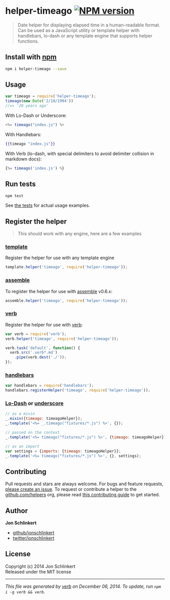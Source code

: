 # helper-timeago [![NPM version](https://badge.fury.io/js/helper-timeago.svg)](http://badge.fury.io/js/helper-timeago)

> Date helper for displaying elapsed time in a human-readable format. Can be used as a JavaScript utility or template helper with handlebars, lo-dash or any template engine that supports helper functions.

## Install with [npm](npmjs.org)

```bash
npm i helper-timeago --save
```

## Usage

```js
var timeago = require('helper-timeago');
timeago(new Date('2/10/1994'))
//=> '20 years ago'
```

With Lo-Dash or Underscore:

```js
<%= timeago("index.js") %>
```

With Handlebars:

```handlebars
{{timeago "index.js"}}
```

With Verb (lo-dash, with special delimiters to avoid delimiter collision in markdown docs):

```js
{%= timeago('index.js') %}
```


## Run tests

```bash
npm test
```
See [the tests](./test.js) for actual usage examples.



## Register the helper

> This should work with any engine, here are a few examples

### [template]

Register the helper for use with any template engine

```js
template.helper('timeago', require('helper-timeago'));
```

### [assemble]

To register the helper for use with [assemble] v0.6.x:

```js
assemble.helper('timeago', require('helper-timeago'));
```

### [verb]

Register the helper for use with [verb]:

```js
var verb = require('verb');
verb.helper('timeago', require('helper-timeago'));

verb.task('default', function() {
  verb.src('.verb*.md')
    .pipe(verb.dest('./'));
});
```

### [handlebars]

```js
var handlebars = require('handlebars');
handlebars.registerHelper('timeago', require('helper-timeago'));
```

### [Lo-Dash] or [underscore]

```js
// as a mixin
_.mixin({timeago: timeagoHelper});
_.template('<%= _.timeago("fixtures/*.js") %>', {});

// passed on the context
_.template('<%= timeago("fixtures/*.js") %>', {timeago: timeagoHelper});

// as an import
var settings = {imports: {timeago: timeagoHelper}};
_.template('<%= timeago("fixtures/*.js") %>', {}, settings);
```

## Contributing
Pull requests and stars are always welcome. For bugs and feature requests, [please create an issue](https://github.com/jonschlinkert/helper-timeago/issues). To request or contribute a helper to the [github.com/helpers][helpers] org, please read [this contributing guide][guide] to get started.

## Author

**Jon Schlinkert**
 
+ [github/jonschlinkert](https://github.com/jonschlinkert)
+ [twitter/jonschlinkert](http://twitter.com/jonschlinkert) 

## License
Copyright (c) 2014 Jon Schlinkert  
Released under the MIT license

***

_This file was generated by [verb](https://github.com/assemble/verb) on December 06, 2014. To update, run `npm i -g verb && verb`._

[assemble]: https://github.com/assemble/assemble
[generator-verb]: https://github.com/assemble/generator-verb
[handlebars-helpers]: https://github.com/assemble/handlebars-helpers/
[handlebars]: https://github.com/wycats/handlebars.js/
[helpers]: https://github.com/helpers
[Lo-Dash]: https://lodash.com/
[template]: https://github.com/jonschlinkert/template
[underscore]: https://github.com/jashkenas/underscore
[verb]: https://github.com/assemble/verb
[guide]: https://github.com/helpers/requests